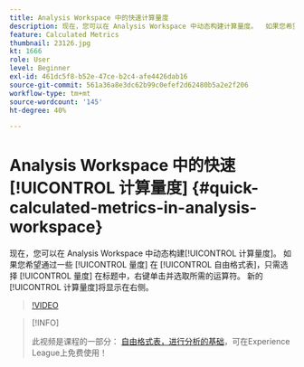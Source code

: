 ```yaml
---
title: Analysis Workspace 中的快速计算量度
description: 现在，您可以在 Analysis Workspace 中动态构建计算量度。  如果您希望在自由格式表中快速更改百分比或对一些量度进行划分，只需从标题中选择量度，右键单击并选择所需的运算符。  新的计算量度将显示在右侧。
feature: Calculated Metrics
thumbnail: 23126.jpg
kt: 1666
role: User
level: Beginner
exl-id: 461dc5f8-b52e-47ce-b2c4-afe4426dab16
source-git-commit: 561a36a8e3dc62b99c0efef2d62480b5a2e2f206
workflow-type: tm+mt
source-wordcount: '145'
ht-degree: 40%

---
```


# Analysis Workspace 中的快速[!UICONTROL 计算量度] {#quick-calculated-metrics-in-analysis-workspace}

现在，您可以在 Analysis Workspace 中动态构建[!UICONTROL 计算量度]。  如果您希望通过一些 [!UICONTROL 量度] 在 [!UICONTROL 自由格式表]，只需选择 [!UICONTROL 量度] 在标题中，右键单击并选取所需的运算符。  新的[!UICONTROL 计算量度]将显示在右侧。

>[!VIDEO](https://video.tv.adobe.com/v/23126/?quality=12)

>[!INFO]
>
> 此视频是课程的一部分： [自由格式表，进行分析的基础](https://experienceleague.adobe.com/?recommended=Analytics-U-1-2020.3)，可在Experience League上免费使用！
